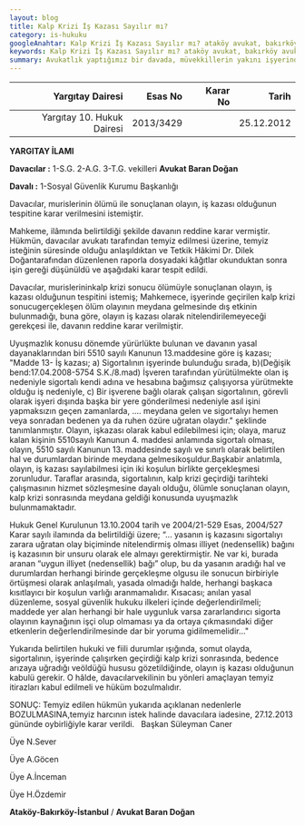 ```yaml
---
layout: blog
title: Kalp Krizi İş Kazası Sayılır mı?
category: is-hukuku
googleAnahtar: Kalp Krizi İş Kazası Sayılır mı? ataköy avukat, bakırköy avukat, avukat baran doğan 
keywords: Kalp Krizi İş Kazası Sayılır mı? ataköy avukat, bakırköy avukat, İstanbul avukat avukat baran doğan 
summary: Avukatlık yaptığımız bir davada, müvekkillerin yakını işyerinde kalp krizi geçirerek vefat etti. İşverene dava açtık, yerel mahkeme kalp krizini iş kazası olarak kabul etmeyerek davayı reddetti. Kararı temyiz etmemiz üzerine Yargıtay, işyerinde kalp krizi nedeniyle ölümün iş kazası olduğuna karar vererek yerel mahkeme kararını lehimize bozma kararı verdi.
---
```







 

| Yargıtay Dairesi           |      Esas No      |  Karar No |  Tarih     |  
|---------------------------:|------------------:|----------:|-----------:|
| Yargıtay 10. Hukuk Dairesi |  2013/3429        |           | 25.12.2012 |


 
**YARGITAY İLAMI**

**Davacılar :** 1-S.G. 2-A.G. 3-T.G. vekilleri **Avukat Baran Doğan**

**Davalı    :** 1-Sosyal Güvenlik Kurumu Başkanlığı


Davacılar, murislerinin ölümü ile sonuçlanan olayın, iş kazası olduğunun
tespitine karar verilmesini istemiştir.

  Mahkeme, ilâmında belirtildiği şekilde davanın reddine karar vermiştir.
Hükmün, davacılar avukatı tarafından temyiz edilmesi üzerine, temyiz isteğinin
süresinde olduğu anlaşıldıktan ve Tetkik Hâkimi Dr. Dilek Doğantarafından
düzenlenen raporla dosyadaki kâğıtlar okunduktan sonra işin gereği düşünüldü ve
aşağıdaki karar tespit edildi.

Davacılar, murislerininkalp krizi sonucu ölümüyle sonuçlanan olayın, iş kazası
olduğunun tespitini istemiş; Mahkemece, işyerinde geçirilen kalp krizi
sonucugerçekleşen ölüm olayının meydana gelmesinde dış etkinin bulunmadığı, buna
göre, olayın iş kazası olarak nitelendirilemeyeceği gerekçesi ile, davanın reddine karar
verilmiştir.

Uyuşmazlık konusu dönemde yürürlükte bulunan ve davanın yasal
dayanaklarından biri 5510 sayılı Kanunun 13.maddesine göre iş kazası;
"Madde 13- İş kazası;
a) Sigortalının işyerinde bulunduğu sırada,
b)(Değişik bend:17.04.2008-5754 S.K./8.mad) İşveren tarafından yürütülmekte
olan iş nedeniyle sigortalı kendi adına ve hesabına bağımsız çalışıyorsa yürütmekte
olduğu iş nedeniyle,
c) Bir işverene bağlı olarak çalışan sigortalının, görevli olarak işyeri dışında
başka bir yere gönderilmesi nedeniyle asıl işini yapmaksızın geçen zamanlarda, ....
meydana gelen ve sigortalıyı hemen veya sonradan bedenen ya da ruhen özüre uğratan
olaydır." şeklinde tanımlanmıştır.
Olayın, işkazası olarak kabul edilebilmesi için; olaya, maruz kalan kişinin
5510sayılı Kanunun 4. maddesi anlamında sigortalı olması, olayın, 5510 sayılı
Kanunun 13. maddesinde sayılı ve sınırlı olarak belirtilen hal ve durumlardan birinde
meydana gelmesikoşuldur.Başkabir anlatımla, olayın, iş kazası sayılabilmesi için iki
koşulun birlikte gerçekleşmesi zorunludur. Taraflar arasında, sigortalının, kalp krizi geçirdiği
tarihteki çalışmasının hizmet sözleşmesine dayalı olduğu, ölümle sonuçlanan olayın,
kalp krizi sonrasında meydana geldiği konusunda uyuşmazlık bulunmamaktadır.

Hukuk Genel Kurulunun 13.10.2004 tarih ve 2004/21-529 Esas, 2004/527 Karar sayılı
ilamında da belirtildiği üzere; “… yasanın iş kazasını sigortalıyı zarara uğratan olay
biçiminde nitelendirmiş olması illiyet (nedensellik) bağını iş kazasının bir unsuru
olarak ele almayı gerektirmiştir. Ne var ki, burada aranan “uygun illiyet (nedensellik)
bağı” olup, bu da yasanın aradığı hal ve durumlardan herhangi birinde gerçekleşme
olgusu ile sonucun birbiriyle örtüşmesi olarak anlaşılmalı, yasada olmadığı halde,
herhangi başkaca kısıtlayıcı bir koşulun varlığı aranmamalıdır. Kısacası; anılan yasal
düzenleme, sosyal güvenlik hukuku ilkeleri içinde değerlendirilmeli; maddede yer alan
herhangi bir hale uygunluk varsa zararlandırıcı sigorta olayının kaynağının işçi olup
olmaması ya da ortaya çıkmasındaki diğer etkenlerin değerlendirilmesinde dar bir
yoruma gidilmemelidir…"

Yukarıda belirtilen hukuki ve fiili durumlar ışığında, somut olayda, sigortalının,
işyerinde çalışırken geçirdiği kalp krizi sonrasında, bedence arızaya uğradığı veöldüğü
hususu gözetildiğinde, olayın iş kazası olduğunun kabulü gerekir.
O hâlde, davacılarvekilinin bu yönleri amaçlayan temyiz itirazları kabul
edilmeli ve hüküm bozulmalıdır.

SONUÇ: Temyiz edilen hükmün yukarıda açıklanan nedenlerle
BOZULMASINA,temyiz harcının istek halinde davacılara iadesine, 27.12.2013
gününde oybirliğiyle karar verildi.
 
 Başkan Süleyman Caner
 
 Üye N.Sever
 
 Üye A.Göcen
 
 Üye A.İnceman
 
 Üye H.Özdemir
 
**Ataköy-Bakırköy-İstanbul** / **Avukat Baran Doğan**
